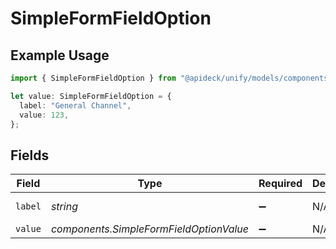 # SimpleFormFieldOption

## Example Usage

```typescript
import { SimpleFormFieldOption } from "@apideck/unify/models/components";

let value: SimpleFormFieldOption = {
  label: "General Channel",
  value: 123,
};
```

## Fields

| Field                                   | Type                                    | Required                                | Description                             | Example                                 |
| --------------------------------------- | --------------------------------------- | --------------------------------------- | --------------------------------------- | --------------------------------------- |
| `label`                                 | *string*                                | :heavy_minus_sign:                      | N/A                                     | General Channel                         |
| `value`                                 | *components.SimpleFormFieldOptionValue* | :heavy_minus_sign:                      | N/A                                     |                                         |